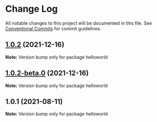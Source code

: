# Change Log

All notable changes to this project will be documented in this file.
See [Conventional Commits](https://conventionalcommits.org) for commit guidelines.

## [1.0.2](https://github.com/Stijnc/sca.lerna/compare/helloworld@1.0.1...helloworld@1.0.2) (2021-12-16)

**Note:** Version bump only for package helloworld





## [1.0.2-beta.0](https://github.com/Stijnc/sca.lerna/compare/helloworld@1.0.1...helloworld@1.0.2-beta.0) (2021-12-16)

**Note:** Version bump only for package helloworld





## 1.0.1 (2021-08-11)

**Note:** Version bump only for package helloworld
